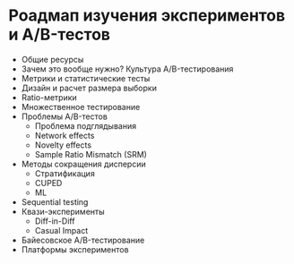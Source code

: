 # Роадмап изучения экспериментов и A/B-тестов

* Общие ресурсы
* Зачем это вообще нужно? Культура A/B-тестирования
* Метрики и статистические тесты
* Дизайн и расчет размера выборки
* Ratio-метрики
* Множественное тестирование
* Проблемы A/B-тестов
    * Проблема подглядывания
    * Network effects
    * Novelty effects
    * Sample Ratio Mismatch (SRM)
* Методы сокращения дисперсии
    * Стратификация 
    * CUPED
    * ML
* Sequential testing
* Квази-эксперименты
    * Diff-in-Diff
    * Casual Impact
* Байесовское A/B-тестирование
* Платформы экспериментов



